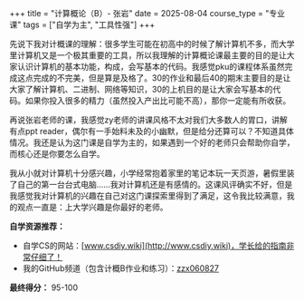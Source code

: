 +++
title = "计算概论（B）- 张岩"
date = 2025-08-04
course_type = "专业课"
tags = ["自学为主", "工具性强"]
+++

先说下我对计概课的理解：很多学生可能在初高中的时候了解计算机不多，而大学里计算机又是一个极其重要的工具，所以我理解的计算概论课最主要的目的是让大家认识计算机的基本功能，构成，会写基本的代码。我感觉pku的课程体系虽然完成这点完成的不完美，但是算是及格了。30的作业和最后40的期末主要目的是让大家了解计算机、二进制、网络等知识，30的上机目的是让大家会写基本的代码。如果你投入很多的精力（虽然投入产出比可能不高），那你一定能有所收获。

再说张岩老师的课，我感觉zy老师的讲课风格不太对我们大多数人的胃口，讲解有点ppt reader，偶尔有一手始料未及的小幽默，但是给分还算可以？不知道具体情况。我还是认为这门课是自学为主的，如果遇到一个好的老师只会帮助你自学，而核心还是你要怎么自学。

我从小就对计算机十分感兴趣，小学经常抱着家里的笔记本玩一天页游，暑假里装了自己的第一台台式电脑……我对计算机还是有感情的。这课风评确实不好，但是我感觉我对计算机的兴趣在自己对这门课探索里得到了满足，这令我比较满意，我的观点一直是：上大学兴趣是你最好的老师。

**自学资源推荐：**
* 自学CS的网站：[www.csdiy.wiki](http://www.csdiy.wiki)，学长给的指南非常仔细了！
* 我的GitHub频道（包含计概B作业和练习）：[zzx060827](https://github.com/zzx060827)

**最终得分：** 95-100